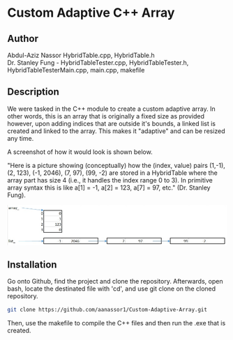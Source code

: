 # Custom Adaptive C++ Array

## Author

Abdul-Aziz Nassor HybridTable.cpp, HybridTable.h <br>
Dr. Stanley Fung - HybridTableTester.cpp, HybridTableTester.h, HybridTableTesterMain.cpp, main.cpp, makefile <br>

## Description 

We were tasked in the C++ module to create a custom adaptive array. In other words, this is an array that is originally a fixed size as provided however, upon adding indices that are outside it's bounds, a linked list is created and linked to the array. This makes it "adaptive" and can be resized any time.

A screenshot of how it would look is shown below. 

"Here is a picture showing (conceptually) how the (index, value) pairs (1,-1), (2, 123), (-1, 2046), (7, 97), (99, -2) are stored in a HybridTable where the array part has size 4 (i.e., it handles the index range 0 to 3). In primitive array syntax this is like a[1] = -1, a[2] = 123, a[7] = 97, etc." (Dr. Stanley Fung).

![A screenshot showing the adaptive array](https://github.com/aanassor1/Custom-Adaptive-Array/blob/main/Example_Screenshot.png)

## Installation

Go onto Github, find the project and clone the repository.
Afterwards, open bash, locate the destinated file with 'cd', and use git clone on the cloned repository.

```bash
git clone https://github.com/aanassor1/Custom-Adaptive-Array.git
```

Then, use the makefile to compile the C++ files and then run the .exe  that is created.
